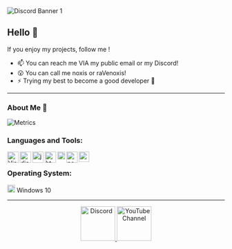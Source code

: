 <p align="center">
<img alt="" src=https://img.shields.io/github/stars/raVenoxis?affiliations=OWNER%2CCOLLABORATOR />
<img alt="" src=https://komarev.com/ghpvc/?username=raVenoxis />
</p>

<img src="https://discordapp.com/api/guilds/887389942546854011/widget.png?style=banner1" alt="Discord Banner 1"/>

## Hello 👋
If you enjoy my projects, follow me !

- 📫 You can reach me VIA my public email or my Discord!
- 😮 You can call me noxis or raVenoxis!
- ⚡ Trying my best to become a good developer 🤞
<p><p>
  
 ---


### About Me 📌
![Metrics](https://metrics.lecoq.io/raVenoxis?template=classic&repositories.forks=true&base.header=0&languages=1&people=1&lines=1&languages.colors=github&languages.threshold=0%25&people.limit=28&people.size=28&people.types=followers%2C%20following&people.thanks=%20Sebbl0508%20&people.identicons=false&people.shuffle=false&config.timezone=Europe%2FCopenhagen)

### Languages and Tools:

<img align="left" alt="Visual Studio Code" width="26px" src="https://i.imgur.com/LwSdAlE.png" />
<img align="left" alt="discord.js" width="26px" src="https://i.imgur.com/SI1DZf3.png" />
<img align="left" alt="js" width="26px" src="https://i.imgur.com/3u1wzwE.png" />
<img align="left" alt="html" width="26px" src="https://i.imgur.com/1VQeKGP.png" />
<img align="left" alt="css" width="18px" src="https://i.imgur.com/Zsnk6xl.png" />
<img align="left" alt="node.js" width="26px" src="https://i.imgur.com/tYLFZBh.png" />
<img align="left" alt="python" width="24px" src="https://upload.wikimedia.org/wikipedia/commons/thumb/c/c3/Python-logo-notext.svg/768px-Python-logo-notext.svg.png" /> <br />

  
### Operating System:
 <img alt="C#" width="18px" src="https://www.getmyos.com/app_public/files/t/1/2021/06/windows_11_logo_by_getmyos.png" /> Windows 10

  ---

<div align="center">
  <a href="https://www.discord.com/users/878434095422640189" target="_blank">
    <img src="https://user-images.githubusercontent.com/59381835/92191514-d649ad80-ee18-11ea-9bc4-e95c7a122a99.png" alt="Discord" width="80"/>
  </a>
  <a href="https://youtube.com/UCJUF2tLQpXvHQrqjRNmvfYA" target="_blank">
    <img src="https://user-images.githubusercontent.com/59381835/92191346-676c5480-ee18-11ea-8240-e416eb1a5b5d.png" alt="YouTube Channel" width="80"/>
  </a>
</div>
